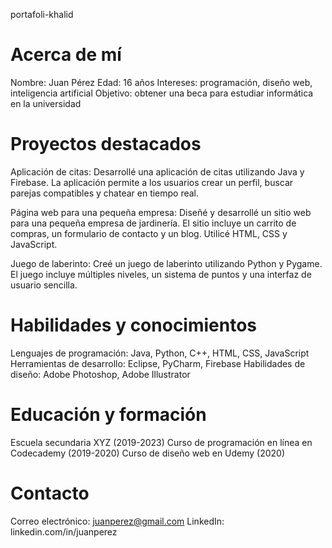 portafoli-khalid
# Acerca de mí

Nombre: Juan Pérez
Edad: 16 años
Intereses: programación, diseño web, inteligencia artificial
Objetivo: obtener una beca para estudiar informática en la universidad
# Proyectos destacados

Aplicación de citas: Desarrollé una aplicación de citas utilizando Java y Firebase. La aplicación permite a los usuarios crear un perfil, buscar parejas compatibles y chatear en tiempo real.

Página web para una pequeña empresa: Diseñé y desarrollé un sitio web para una pequeña empresa de jardinería. El sitio incluye un carrito de compras, un formulario de contacto y un blog. Utilicé HTML, CSS y JavaScript.

Juego de laberinto: Creé un juego de laberinto utilizando Python y Pygame. El juego incluye múltiples niveles, un sistema de puntos y una interfaz de usuario sencilla.

# Habilidades y conocimientos

Lenguajes de programación: Java, Python, C++, HTML, CSS, JavaScript
Herramientas de desarrollo: Eclipse, PyCharm, Firebase
Habilidades de diseño: Adobe Photoshop, Adobe Illustrator
# Educación y formación

Escuela secundaria XYZ (2019-2023)
Curso de programación en línea en Codecademy (2019-2020)
Curso de diseño web en Udemy (2020)
# Contacto

Correo electrónico: juanperez@gmail.com
LinkedIn: linkedin.com/in/juanperez
